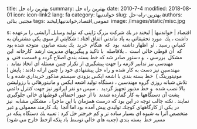 title: بهترین راه حل
summary: بهترین راه حل
date: 2010-7-4
modified: 2018-08-01
icon:  icon-link2
lang: fa
category: خواندنیها
slug: بهترین-راه-حل
authors: مجتبی بنائی
tags: عمومی,اقتصاد,خواندنیها,لبخند
image: /images/static/misc.jpg

s: اقتصاد | خواندنیها | لبخند    در يك شركت بزرگ ژاپني كه توليد وسايل آرايشي را برعهده داشت ، يك  مورد تحقيقاتي به ياد ماندني اتفاق افتاد :  شكايتي از سوي يكي مشتريان به كمپاني رسيد . او  اظهار داشته  بود  كه  هنگام  خريد  يك بسته صابون  متوجه شده بود كه  آن قوطي خالي است  .  بلافاصله  با تاكيد و پيگيريهاي مديريت ارشد  كارخانه  اين مشكل  بررسي ،  و دستور صادر شد كه خط بسته بندي اصلاح گردد و قسمت فني  و مهندسي نيز تدابير لازمه را جهت پيشگيري از تكرار چنين مسئله اي اتخاذ نمايد  .  مهندسين نيز دست به كار شده و راه حل پيشنهادي خود را چنين ارائه دادند :  پايش ( مونيتورينگ )  خط بسته بندي با اشعه ايكس  بزودي سيستم مذكور خريداري شده و با تلاش شبانه روزي گروه مهندسين ،‌ دستگاه توليد اشعه ايكس و مانيتورهائي با رزوليشن بالا نصب شده  و خط مذبور تجهيز گرديد  . سپس دو نفر اپراتور نيز جهت كنترل دائمي پشت آن دستگاهها به كار گمارده شدند  تا از عبور احتمالي قوطيهاي خالي جلوگيري نمايند .  نكته جالب توجه در اين بود كه درست همزمان با اين ماجرا ،  مشكلي مشابه  نيز در يكي از كارگاههاي كوچك توليدي پيش آمده بود اما آنجا  يك كارمند معمولي و غير متخصص آنرا به شيوه اي بسيار ساده تر و كم خرجتر حل كرد :  تعبيه يك دستگاه پنكه در مسير خط  بسته بندي  (جعبه هاي خالي توسط باد پنكه ازخط خارج مي شود)